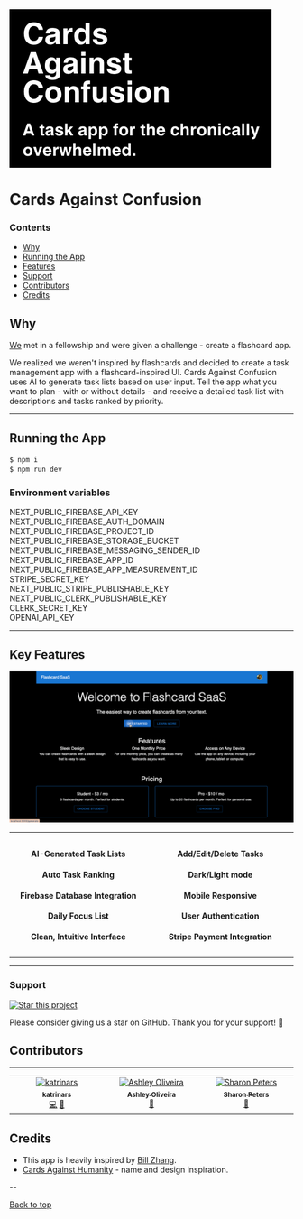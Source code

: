 <a href="https://localhost:3000/">
    <img src="flashcard-saas/static/headline.png" alt="Cards Against Confusion headline" align="center" />
</a>

# Cards Against Confusion

### Contents

- [Why](#why)
- [Running the App](#running-the-app)
- [Features](#key-features)
- [Support](#support)
- [Contributors](#contributors)
- [Credits](#credits)

## Why

[We](#contributors) met in a fellowship and were given a challenge -
create a flashcard app.

We realized we weren't inspired by flashcards and decided to create
a task management app with a flashcard-inspired UI. Cards Against Confusion
uses AI to generate task lists based on user input. Tell the app what you want
to plan - with or without details - and receive a detailed task list with
descriptions and tasks ranked by priority.

---

## Running the App

```bash
$ npm i
$ npm run dev
```

### Environment variables

NEXT_PUBLIC_FIREBASE_API_KEY <br/>
NEXT_PUBLIC_FIREBASE_AUTH_DOMAIN <br/>
NEXT_PUBLIC_FIREBASE_PROJECT_ID <br/>
NEXT_PUBLIC_FIREBASE_STORAGE_BUCKET <br/>
NEXT_PUBLIC_FIREBASE_MESSAGING_SENDER_ID <br/>
NEXT_PUBLIC_FIREBASE_APP_ID <br/>
NEXT_PUBLIC_FIREBASE_APP_MEASUREMENT_ID <br/>
STRIPE_SECRET_KEY <br/>
NEXT_PUBLIC_STRIPE_PUBLISHABLE_KEY <br/>
NEXT_PUBLIC_CLERK_PUBLISHABLE_KEY <br/>
CLERK_SECRET_KEY <br/>
OPENAI_API_KEY

---

## Key Features

![demo](flashcard-saas/static/demo.gif)

<table>
    <tr style="border-collapse: collapse; border: none;">
        <td style="border: none; padding: 10px;" align="center" width="350px">
            <div>
                <h4>AI-Generated Task Lists</h4>
                <h4>Auto Task Ranking</h4>
                <h4>Firebase Database Integration</h4>
                <h4>Daily Focus List</h4>
                <h4>Clean, Intuitive Interface</h4>
            </div>
        </td>
        <td style="border: none; padding: 10px;" align="center" width="350px">
            <div>
                <h4>Add/Edit/Delete Tasks </h4>
                <h4>Dark/Light mode  </h4>
                <h4>Mobile Responsive</h4>
                <h4>User Authentication</h4>
                <h4>Stripe Payment Integration</h4>
            </div>
        </td>
    </tr>
</table>




---

### Support

[![Star this project](https://img.shields.io/github/stars/zenml-io/zenml?style=social)](https://github.com/katrinars/flashcard-app/stargazers)

Please consider giving us a star on GitHub. Thank you for your support! 🌟

## Contributors

---
<!-- ALL-CONTRIBUTORS-LIST:START - Do not remove or modify this section -->
<!-- prettier-ignore-start -->
<!-- markdownlint-disable -->
<table>
  <tbody>
    <tr>
      <td align="center" valign="top" width="14.28%"><a href="https://github.com/katrinars"><img src="https://avatars.githubusercontent.com/u/135682193?v=4?s=100" width="100px;" alt="katrinars"/><br /><sub><b>katrinars</b></sub></a><br /><a href="https://github.com/katrinars/flashcard-app/commits?author=katrinars" title="Code">💻</a> <a href="https://github.com/katrinars/flashcard-app/commits?author=katrinars" title="Documentation">📖</a></td>
      <td align="center" valign="top" width="14.28%"><a href="https://github.com/xshlxy"><img src="https://avatars.githubusercontent.com/u/162643477?v=4?s=100" width="100px;" alt="Ashley Oliveira"/><br /><sub><b>Ashley Oliveira</b></sub></a><br /><a href="#design-xshlxy" title="Design">🎨</a></td>
      <td align="center" valign="top" width="14.28%"><a href="https://www.linkedin.com/in/sharon-peters-60a840191/?trk=eml-jobs_jymbii_digest-header-0-profile_glimmer"><img src="https://avatars.githubusercontent.com/u/166366158?v=4?s=100" width="100px;" alt="Sharon Peters"/><br /><sub><b>Sharon Peters</b></sub></a><br /><a href="#ideas-majesticace" title="Ideas, Planning, & Feedback">🤔</a></td>
    </tr>
  </tbody>
</table>

<!-- markdownlint-restore -->
<!-- prettier-ignore-end -->

<!-- ALL-CONTRIBUTORS-LIST:END -->

## Credits

- This app is heavily inspired
  by [Bill Zhang](https://medium.com/@billzhangsc/creating-a-flashcard-saas-with-openai-and-stripe-7896ddea1dbb).
- [Cards Against Humanity](https://www.cardsagainsthumanity.com/) - name and design inspiration.

--

[Back to top](#cards-against-confusion)
